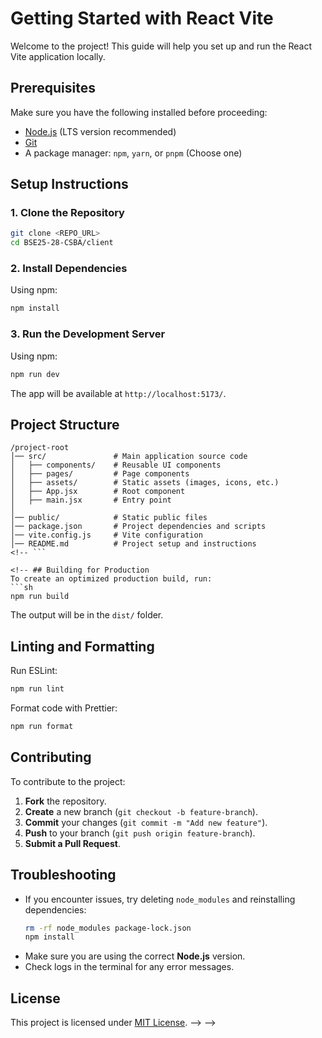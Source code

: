 # Getting Started with React Vite

Welcome to the project! This guide will help you set up and run the React Vite application locally.

## Prerequisites

Make sure you have the following installed before proceeding:

- [Node.js](https://nodejs.org/) (LTS version recommended)
- [Git](https://git-scm.com/)
- A package manager: `npm`, `yarn`, or `pnpm` (Choose one)

## Setup Instructions

### 1. Clone the Repository
```sh
git clone <REPO_URL>
cd BSE25-28-CSBA/client
```

### 2. Install Dependencies
Using npm:
```sh
npm install
```


### 3. Run the Development Server
Using npm:
```sh
npm run dev
```


The app will be available at `http://localhost:5173/`.

## Project Structure
```
/project-root
│── src/               # Main application source code
│   ├── components/    # Reusable UI components
│   ├── pages/         # Page components
│   ├── assets/        # Static assets (images, icons, etc.)
│   ├── App.jsx        # Root component
│   ├── main.jsx       # Entry point
│
│── public/            # Static public files
│── package.json       # Project dependencies and scripts
│── vite.config.js     # Vite configuration
│── README.md          # Project setup and instructions
<!-- ```

<!-- ## Building for Production
To create an optimized production build, run:
```sh
npm run build
```

The output will be in the `dist/` folder.

## Linting and Formatting
Run ESLint:
```sh
npm run lint
```

Format code with Prettier:
```sh
npm run format
```

## Contributing
To contribute to the project:
1. **Fork** the repository.
2. **Create** a new branch (`git checkout -b feature-branch`).
3. **Commit** your changes (`git commit -m "Add new feature"`).
4. **Push** to your branch (`git push origin feature-branch`).
5. **Submit a Pull Request**.

## Troubleshooting
- If you encounter issues, try deleting `node_modules` and reinstalling dependencies:
  ```sh
  rm -rf node_modules package-lock.json
  npm install
  ```
- Make sure you are using the correct **Node.js** version.
- Check logs in the terminal for any error messages.

## License
This project is licensed under [MIT License](LICENSE). --> -->
